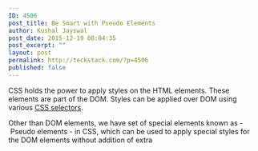 ```yaml
---
ID: 4506
post_title: Be Smart with Pseudo Elements
author: Kushal Jayswal
post_date: 2015-12-19 08:04:35
post_excerpt: ""
layout: post
permalink: http://teckstack.com/?p=4506
published: false
---
```

CSS holds the power to apply styles on the HTML elements. These elements are part of the DOM. Styles can be applied over DOM using various <span style="text-decoration: underline;">CSS selectors</span>.

Other than DOM elements, we have set of special elements known as - Pseudo elements - in CSS, which can be used to apply special styles for the DOM elements without addition of extra